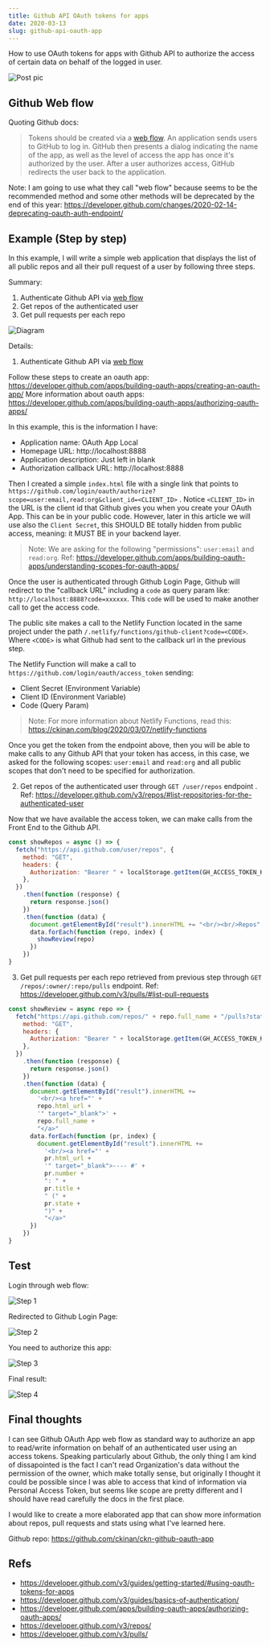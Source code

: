 ```yaml
---
title: Github API OAuth tokens for apps
date: 2020-03-13
slug: github-api-oauth-app
---
```


How to use OAuth tokens for apps with Github API to authorize the access of certain data on behalf of the logged in user.

<!--truncate-->

![Post pic](../images/github.png)

## Github Web flow

Quoting Github docs:

> Tokens should be created via a [web flow](https://developer.github.com/apps/building-oauth-apps/authorizing-oauth-apps/). An application sends users to GitHub to log in. GitHub then presents a dialog indicating the name of the app, as well as the level of access the app has once it's authorized by the user. After a user authorizes access, GitHub redirects the user back to the application.

Note: I am going to use what they call "web flow" because seems to be the recommended method and some other methods will be deprecated by the end of this year: https://developer.github.com/changes/2020-02-14-deprecating-oauth-auth-endpoint/

## Example (Step by step)

In this example, I will write a simple web application that displays the list of all public repos and all their pull request of a user by following three steps.

Summary:

1. Authenticate Github API via [web flow](https://developer.github.com/apps/building-oauth-apps/authorizing-oauth-apps/)
2. Get repos of the authenticated user
3. Get pull requests per each repo

![Diagram](../images/github-api-oauth-diagram.png)

Details:

1. Authenticate Github API via [web flow](https://developer.github.com/apps/building-oauth-apps/authorizing-oauth-apps/)

Follow these steps to create an oauth app: https://developer.github.com/apps/building-oauth-apps/creating-an-oauth-app/
More information about oauth apps: https://developer.github.com/apps/building-oauth-apps/authorizing-oauth-apps/

In this example, this is the information I have:

- Application name: OAuth App Local
- Homepage URL: http://localhost:8888
- Application description: Just left in blank
- Authorization callback URL: http://localhost:8888

Then I created a simple `index.html` file with a single link that points to `https://github.com/login/oauth/authorize?scope=user:email,read:org&client_id=<CLIENT_ID>` . Notice `<CLIENT_ID>` in the URL is the client id that Github gives you when you create your OAuth App. This can be in your public code. However, later in this article we will use also the `Client Secret`, this SHOULD BE totally hidden from public access, meaning: it MUST BE in your backend layer.

> Note: We are asking for the following "permissions": `user:email` and `read:org`. Ref: https://developer.github.com/apps/building-oauth-apps/understanding-scopes-for-oauth-apps/

Once the user is authenticated through Github Login Page, Github will redirect to the "callback URL" including a `code` as query param like: `http://localhost:8888?code=xxxxxx`. This `code` will be used to make another call to get the access code.

The public site makes a call to the Netlify Function located in the same project under the path `/.netlify/functions/github-client?code=<CODE>`. Where `<CODE>` is what Github had sent to the callback url in the previous step.

The Netlify Function will make a call to `https://github.com/login/oauth/access_token` sending:

- Client Secret (Environment Variable)
- Client ID (Environment Variable)
- Code (Query Param)

> Note: For more information about Netlify Functions, read this: https://ckinan.com/blog/2020/03/07/netlify-functions

Once you get the token from the endpoint above, then you will be able to make calls to any Github API that your token has access, in this case, we asked for the following scopes: `user:email` and `read:org` and all public scopes that don't need to be specified for authorization.

2. Get repos of the authenticated user through `GET /user/repos` endpoint . Ref: https://developer.github.com/v3/repos/#list-repositories-for-the-authenticated-user

Now that we have available the access token, we can make calls from the Front End to the Github API.

```js
const showRepos = async () => {
  fetch("https://api.github.com/user/repos", {
    method: "GET",
    headers: {
      Authorization: "Bearer " + localStorage.getItem(GH_ACCESS_TOKEN_KEY),
    },
  })
    .then(function (response) {
      return response.json()
    })
    .then(function (data) {
      document.getElementById("result").innerHTML += "<br/><br/>Repos"
      data.forEach(function (repo, index) {
        showReview(repo)
      })
    })
}
```

3. Get pull requests per each repo retrieved from previous step through `GET /repos/:owner/:repo/pulls` endpoint. Ref: https://developer.github.com/v3/pulls/#list-pull-requests

```js
const showReview = async repo => {
  fetch("https://api.github.com/repos/" + repo.full_name + "/pulls?state=all", {
    method: "GET",
    headers: {
      Authorization: "Bearer " + localStorage.getItem(GH_ACCESS_TOKEN_KEY),
    },
  })
    .then(function (response) {
      return response.json()
    })
    .then(function (data) {
      document.getElementById("result").innerHTML +=
        '<br/><a href="' +
        repo.html_url +
        '" target="_blank">' +
        repo.full_name +
        "</a>"
      data.forEach(function (pr, index) {
        document.getElementById("result").innerHTML +=
          '<br/><a href="' +
          pr.html_url +
          '" target="_blank">---- #' +
          pr.number +
          ": " +
          pr.title +
          " (" +
          pr.state +
          ")" +
          "</a>"
      })
    })
}
```

## Test

Login through web flow:

![Step 1](../images/github-api-oauth-s1.png)

Redirected to Github Login Page:

![Step 2](../images/github-api-oauth-s2.png)

You need to authorize this app:

![Step 3](../images/github-api-oauth-s3.png)

Final result:

![Step 4](../images/github-api-oauth-s4.png)

## Final thoughts

I can see Github OAuth App web flow as standard way to authorize an app to read/write information on behalf of an authenticated user using an access tokens. Speaking particularly about Github, the only thing I am kind of dissapointed is the fact I can't read Organization's data without the permission of the owner, which make totally sense, but originally I thought it could be possible since I was able to access that kind of information via Personal Access Token, but seems like scope are pretty different and I should have read carefully the docs in the first place.

I would like to create a more elaborated app that can show more information about repos, pull requests and stats using what I've learned here.

Github repo: https://github.com/ckinan/ckn-github-oauth-app

## Refs

- https://developer.github.com/v3/guides/getting-started/#using-oauth-tokens-for-apps
- https://developer.github.com/v3/guides/basics-of-authentication/
- https://developer.github.com/apps/building-oauth-apps/authorizing-oauth-apps/
- https://developer.github.com/v3/repos/
- https://developer.github.com/v3/pulls/
